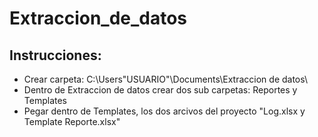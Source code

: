 # Extraccion_de_datos
 
## Instrucciones: 

- Crear carpeta: C:\Users\"USUARIO"\Documents\Extraccion de datos\  
- Dentro de Extraccion de datos crear dos sub carpetas: Reportes y Templates
- Pegar dentro de Templates, los dos arcivos del proyecto "Log.xlsx y Template Reporte.xlsx"

